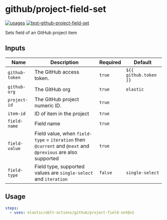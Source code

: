 # <!--name-->github/project-field-set<!--/name-->

[![usages](https://img.shields.io/badge/usages-white?logo=githubactions&logoColor=blue)](https://github.com/search?q=elastic%2Foblt-actions%2Fgithub%2Fproject-field-set+%28path%3A.github%2Fworkflows+OR+path%3A**%2Faction.yml+OR+path%3A**%2Faction.yaml%29&type=code)
[![test-github-project-field-set](https://github.com/elastic/oblt-actions/actions/workflows/test-github-project-field-set.yml/badge.svg?branch=main)](https://github.com/elastic/oblt-actions/actions/workflows/test-github-project-field-set.yml)

<!--description-->
Sets field of an GitHub project item
<!--/description-->

## Inputs
<!--inputs-->
| Name           | Description                                                                                                 | Required | Default               |
|----------------|-------------------------------------------------------------------------------------------------------------|----------|-----------------------|
| `github-token` | The GitHub access token.                                                                                    | `true`   | `${{ github.token }}` |
| `github-org`   | The GitHub org                                                                                              | `true`   | `elastic`             |
| `project-id`   | The GitHub project numeric ID.                                                                              | `true`   | ` `                   |
| `item-id`      | ID of item in the project                                                                                   | `true`   | ` `                   |
| `field-name`   | Field name                                                                                                  | `true`   | ` `                   |
| `field-value`  | Field value, when `field-type` = `iteration` then `@current` and `@next` and `@previous` are also supported | `true`   | ` `                   |
| `field-type`   | Field type, supported values are `single-select` and `iteration`                                            | `false`  | `single-select`       |
<!--/inputs-->

## Usage
<!--usage action="elastic/oblt-actions/github/project-field-set" version="env:VERSION"-->
```yaml
steps:
  - uses: elastic/oblt-actions/github/project-field-set@v1
```
<!--/usage-->
